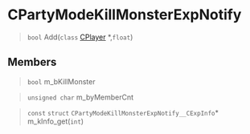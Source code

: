 # CPartyModeKillMonsterExpNotify
 
> `bool` Add(`class` [CPlayer](lua/classes/CPlayer.md) *,`float`)
 
## Members
 
> `bool` m_bKillMonster
 
> `unsigned char` m_byMemberCnt
 
> `const` `struct` `CPartyModeKillMonsterExpNotify__CExpInfo`* m_kInfo_get(`int`)
 

